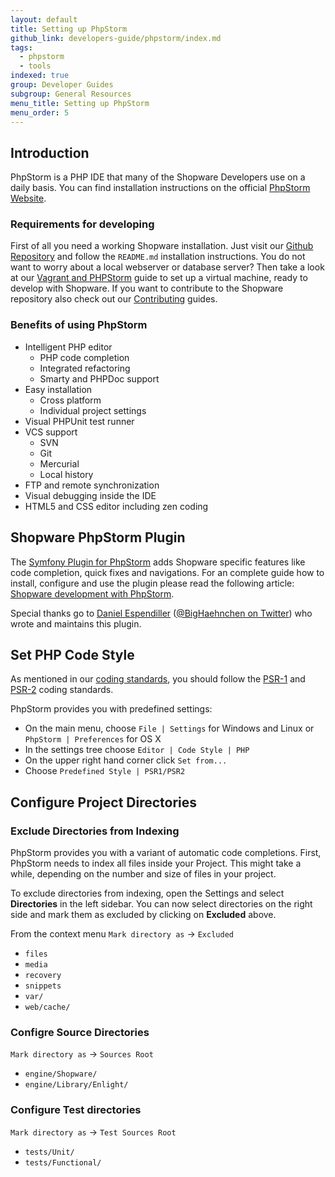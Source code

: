 ```yaml
---
layout: default
title: Setting up PhpStorm
github_link: developers-guide/phpstorm/index.md
tags:
  - phpstorm
  - tools
indexed: true
group: Developer Guides
subgroup: General Resources
menu_title: Setting up PhpStorm
menu_order: 5
---
```


<div class="toc-list"></div>

## Introduction

PhpStorm is a PHP IDE that many of the Shopware Developers use on a daily basis.
You can find installation instructions on the official [PhpStorm Website](https://www.jetbrains.com/phpstorm/).

### Requirements for developing

First of all you need a working Shopware installation. Just visit our [Github Repository](https://github.com/shopware/shopware) 
and follow the `README.md` installation instructions. You do not want to worry about a local webserver or database server?
Then take a look at our [Vagrant and PHPStorm](/developers-guide/vagrant-phpstorm/) guide to set up a virtual
machine, ready to develop with Shopware. If you want to contribute to the Shopware repository also check out our
[Contributing](/contributing/) guides.


### Benefits of using PhpStorm

- Intelligent PHP editor
  - PHP code completion
  - Integrated refactoring
  - Smarty and PHPDoc support
- Easy installation
  - Cross platform
  - Individual project settings
- Visual PHPUnit test runner
- VCS support
  - SVN
  - Git
  - Mercurial
  - Local history
- FTP and remote synchronization
- Visual debugging inside the IDE
- HTML5 and CSS editor including zen coding

## Shopware PhpStorm Plugin

The [Symfony Plugin for PhpStorm](https://plugins.jetbrains.com/plugin/7219) adds Shopware specific features like code completion, quick fixes and navigations.
For an complete guide how to install, configure and use the plugin please read the following article: [Shopware development with PhpStorm](https://confluence.jetbrains.com/display/PhpStorm/Shopware+development+with+PhpStorm).

Special thanks go to [Daniel Espendiller](https://github.com/haehnchen/) ([@BigHaehnchen on Twitter](https://twitter.com/bighaehnchen)) who wrote and maintains this plugin.

## Set PHP Code Style

As mentioned in our [coding standards](/developers-guide/coding-standards/), you should follow the [PSR-1](https://github.com/php-fig/fig-standards/blob/master/accepted/PSR-1-basic-coding-standard.md) and [PSR-2](https://github.com/php-fig/fig-standards/blob/master/accepted/PSR-2-coding-style-guide.md) coding standards. 

PhpStorm provides you with predefined settings:

- On the main menu, choose `File | Settings` for Windows and Linux or `PhpStorm | Preferences` for OS X
- In the settings tree choose `Editor | Code Style | PHP`
- On the upper right hand corner click `Set from...`
- Choose `Predefined Style | PSR1/PSR2`

## Configure Project Directories

### Exclude Directories from Indexing

PhpStorm provides you with a variant of automatic code completions. First, PhpStorm needs to index all files inside your Project. This might take a while, depending on the number and size of files in your project.

To exclude directories from indexing, open the Settings and select **Directories** in the left sidebar.
 You can now select directories on the right side and mark them as excluded by clicking on **Excluded** above.

From the context menu `Mark directory as` -> `Excluded`

- `files`
- `media`
- `recovery`
- `snippets`
- `var/`
- `web/cache/`

### Configre Source Directories

`Mark directory as` -> `Sources Root`

- `engine/Shopware/`
- `engine/Library/Enlight/`

### Configure Test directories 

`Mark directory as` -> `Test Sources Root`

- `tests/Unit/`
- `tests/Functional/`


